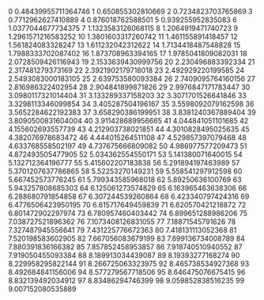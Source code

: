 0 0.48439955711364746
1 0.650855302810669
2 0.7234823703765869
3 0.7712962627410889
4 0.876018762588501
5 0.939255952835083
6 1.0377044677734375
7 1.1323583126068115
8 1.2064919471740723
9 1.2961571216583252
10 1.3801603317260742
11 1.461155891418457
12 1.561824083328247
13 1.611232042312622
14 1.7134418487548828
15 1.7988333702087402
16 1.873708963394165
17 1.9785041809082031
18 2.0728509426116943
19 2.1533639430999756
20 2.230496883392334
21 2.317481279373169
22 2.3921902179718018
23 2.492929220199585
24 2.5493083000183105
25 2.639753580093384
26 2.7409095764160156
27 2.816986322402954
28 2.904841899871826
29 2.9976847171783447
30 3.0980117321014404
31 3.133289337158203
32 3.3071701526641846
33 3.3298113346099854
34 3.405287504196167
35 3.5598092079162598
36 3.5652284622192383
37 3.658290386199951
38 3.8381240367889404
39 3.8090500831604004
40 3.911428689956665
41 4.044841051101685
42 4.155602693557739
43 4.212903738021851
44 4.3010828495025635
45 4.382076978683472
46 4.444015264511108
47 4.529857397079468
48 4.633768558502197
49 4.737675666809082
50 4.986977577209473
51 4.872493505477905
52 5.034362554550171
53 5.141380071640015
54 5.132712364196777
55 5.415602207183838
56 5.291894197463989
57 5.3701207637786865
58 5.52253270149231
59 5.558541297912598
60 5.667452573776245
61 5.799343585968018
62 5.89250636100769
63 5.943257808685303
64 6.125061273574829
65 6.163965463638306
66 6.288680791854858
67 6.307244539260864
68 6.423340797424316
69 6.4776506423950195
70 6.615717649459839
71 6.620570421218872
72 6.801472902297974
73 6.780957460403442
74 6.899651288986206
75 7.038727521896362
76 7.1073408126831055
77 7.18871545791626
78 7.327487945556641
79 7.431225776672363
80 7.418131113052368
81 7.520198583602905
82 7.667056083679199
83 7.699136734008789
84 7.880391836166382
85 7.857852458953857
86 7.918740510940552
87 7.919050455093384
88 8.189913034439087
89 8.19393277168274
90 8.229958295822144
91 8.266725063323975
92 8.465738534927368
93 8.492684841156006
94 8.577279567718506
95 8.646475076675415
96 8.832139492034912
97 8.83486294746399
98 9.059852838516235
99 9.007152080535889
